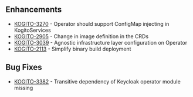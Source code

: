 ## Enhancements

- [KOGITO-3270](https://issues.redhat.com/browse/KOGITO-3270) - Operator should support ConfigMap injecting in KogitoServices
- [KOGITO-2905](https://issues.redhat.com/browse/KOGITO-2905) - Change in image definition in the CRDs
- [KOGITO-3039](https://issues.redhat.com/browse/KOGITO-3039) - Agnostic infrastructure layer configuration on Operator
- [KOGITO-2113](https://issues.redhat.com/browse/KOGITO-2113) - Simplify binary build deployment
## Bug Fixes

- [KOGITO-3382](https://issues.redhat.com/browse/KOGITO-3382) - Transitive dependency of Keycloak operator module missing
